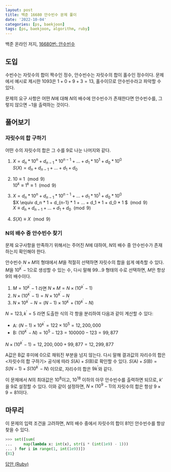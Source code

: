 ```yaml
---
layout: post
title: 백준 16680 안수빈수 문제 풀이
date: '2022-10-04'
categories: [ps, baekjoon]
tags: [ps, baekjoon, algorithm, ruby]
---
```


백준 온라인 저지, [16680번: 안수빈수](https://www.acmicpc.net/problem/16680)

## 도입

수빈수는 자릿수의 합이 짝수인 정수, 안수빈수는 자릿수의 합이 홀수인 정수이다. 문제에서 예시로 제시한 $1093$은 $1 + 0 + 9 + 3 = 13$, 홀수이므로 안수빈수라고 파악할 수 있다.  

문제의 요구 사항은 어떤 $N$에 대해 $N$의 배수에 안수빈수가 존재한다면 안수빈수를, 그렇지 않으면 $-1$을 출력하는 것이다.

## 풀어보기

### 자릿수의 합 구하기

어떤 수의 자릿수의 합은 그 수를 9로 나눈 나머지와 같다.

1. $X = d_n * 10^n + d_{n-1} * 10^{n-1} + ... + d_1 * 10^1 + d_0 * 10^0$  
    $S(X) = d_n + d_{n-1} + ... + d_1 + d_0$

2. $10 \equiv 1$ $\pmod 9$  
    $10^k \equiv 1^k ≡ 1$ $\pmod 9$  

3. $X = d_n * 10^n + d_{n-1} * 10^{n-1} + ... + d_1 * 10^1 + d_0 * 10^0$  
    $X \equiv d_n * 1 + d_{n-1} * 1 + ... + d_1 * 1 + d_0 * 1 $ $\pmod 9$  
    $X \equiv d_n + d_{n-1} + ... + d_1 + d_0$ $\pmod 9$  

4. $S(X) \equiv X$ $\pmod 9$


### N의 배수 중 안수빈수 찾기

문제 요구사항을 만족하기 위해서는 주어진 $N$에 대하여, $N$의 배수 중 안수빈수가 존재하는지 확인해야 한다. 

안수빈수 $N \times M$의 형태에서 $M$을 적절히 선택하면 자릿수의 합을 쉽게 예측할 수 있다. $M$을 $10^{k^\prime} - 1$으로 생성할 수 있는 수, 다시 말해 $99...9$ 형태의 수로 선택하면, $M$은 항상 9의 배수이다.

1. $M = 10^{k^\prime} - 1$ 라면 $N \times M = N \times (10^{k^\prime} - 1)$
2. $N \times (10^{k^\prime} - 1) = N \times 10^{k^\prime} - N$
3. $N \times 10^{k^\prime} - N = (N-1) \times 10^{k^\prime} + (10^{k^\prime} - N)$

$N=123, k^\prime=5$ 라면 도출한 식의 각 항을 분리하여 다음과 같이 계산할 수 있다:
- A: $(N-1) \times 10^{k^\prime} = 122 \times 10^5 = 12,200,000$
- B: $(10^{k^\prime} - N) = 10^5 - 123 = 100000 - 123 = 99,877$

$N \times (10^{k^\prime} - 1) = 12,200,000 + 99,877 = 12,299,877$

A값은 B값 후미에 0으로 채워진 부분을 넘지 않는다. 다시 말해 결과값의 자리수의 합은 \<자릿수의 합 구하기\> 공식에 따라 $S(\text{A}) + S(\text{B})$로 확인할 수 있다. $S(\text{A}) + S(\text{B}) = S(N-1) + S(10^{k^\prime} - N)$ 이므로, 자리수의 합은 $9k^\prime$와 같다.

이 문제에서 $N$의 최대값은 $10^8$이고, $10^{18}$ 이하의 아무 안수빈수를 출력하면 되므로, $k\prime$을 9로 설정할 수 있다. 이와 같이 설정하면, $N \times (10^9 - 1)$의 자릿수의 합은 항상 $9 \times 9 = 81$이다.

## 마무리

이 문제의 입력 조건을 고려하면, $N$의 배수 중에서 자릿수의 합이 81인 안수빈수를 항상 찾을 수 있다.

```py
>>> set([sum(
...     map(lambda x: int(x), str(i * (int(1e9) - 1)))
... ) for i in range(1, int(1e9))])
{81}
```

[답안 (Ruby)](https://github.com/ShapeLayer/training/blob/main/tasks/online_judge/baekjoon/ruby/16680.rb)
